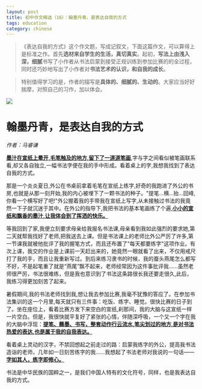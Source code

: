 ```yaml
---
layout: post
title: 初中作文精选（16）：翰墨丹青，是表达自我的方式
tags: education
category: chinese
---
```


> 《表达自我的方式》这个作文题，写成记叙文，下面这篇作文，可以算得上是标准之作。首先**选材来自学生的生活，真切真实**。起初，**写法上由浅入深，细腻**书写了小作者从书法启蒙到接受正规训练到参加比赛的的全过程，同时还巧妙地写出了小作者对**书法艺术的认识，和自我的成长**。 

> 特别值得学习的是，作者的描写是**具体的、细腻的、生动的**。大家应当好好揣摩，对照自己的习作，加以体会。

![](https://crsando.github.io/images/2024-11-29/export_sxnqo9.png)

# 翰墨丹青，是表达自我的方式

*作者：马睿谦*

<u>**墨汁在宣纸上晕开,毛笔触及的地方,留下了一道道笔画**</u>,字与字之间看似被笔画联系看,却又各自独立,一幅书法字便在我的手中形成。看着桌上的字,我想我找到了表达自我的方式。

那是一个炎炎夏日,外公在书桌前拿着毛笔在宣纸上练字,好奇的我跑进了外公的书房,也就是从那一刻开始,我的内心被埋下了一颗书法的种子。"提笔…横…抬…回峰,你看一个横写好了吧!"外公握着我的手带我在宣纸上写字,从未接触过书法的我竟然一下子就沉迷于其中。在外公的指导下,我把书法的基本笔画练了个遍,<u>**小小的宣纸和飘香的墨汁,让我体会到了挥洒的快乐。**</u>

等我回到了家,我便立刻要求母亲给我报名书法课,母亲看到我如此强烈的要求她,第二天就帮我找好了老师,把我送去上课。但是书法课上的老师比外公严厉了许多,第一节课我就被他批评了我的握笔方式，而且还布置了"每天都要练字"这项作业。有次上课，我交的作业是上课前一天赶出来的，她竟然一眼就看了出来，不仅用戒尺打了我的手，而且让我重新写过。到后来练习隶书的时候，我的蚕头燕尾怎么都写不好，不是起笔重了就是“燕尾”飘不起来，老师经常因为这件事批评我……虽然老师很严厉，书法很难练，但是我也意识到了书法这条路很长我还要走很久,此后，我练习得更加刻苦了起来。

暑假期间,我的书法老师找到我,想让我去参加比赛,我毫不犹豫的答应了。在参加书法集训的这一个月里,每天就只有三件事：吃饭、练字、睡觉。很快比赛的日子到了。坐在座位上，看着比赛方发下来空白的宣纸,刹那间，我的大脑与这宣纸一样一片空白。但是，我很快就平复好了紧张的心情，伴随深呼吸，一个又一个字在我的大脑中浮现：<u>**提笔、蘸墨、书写，整套动作行云流水,笔尖划过的地方,是对书法热爱的表达,也是属于我的自我表达。**</u>

看着桌上灵动的汉字，不禁回想起之前走过的路：启蒙我练字的外公，提高我书法造诣的老师，几年如一日刻苦练字的我……我想起了书法老师对我说的一句话——<u>**字如其人，练字即修心。**</u>

书法是中华民族的国粹之一，是我们中国人特有的文化符号，同样，也是我表达自我的方式。